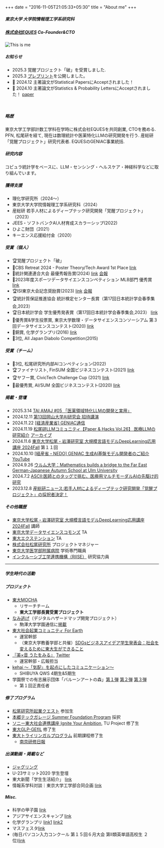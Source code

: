 +++
date = "2016-11-05T21:05:33+05:30"
title = "About me"
+++

##### 東京大学 大学院情報理工学系研究科
##### [株式会社EQUES](https://www.eques.co.jp) Co-Founder&CTO  

![This is me][1]


##### お知らせ
* 2025.3 覚醒プロジェクト「破」を受賞しました.
* 2025.3 [プレプリント](https://www.biorxiv.org/content/10.1101/2025.03.04.641567v1)を公開しました。
* 🎉 2024.12 主著論文がStatistical PapersにAcceptされました！
* 🎉 2024.10 主著論文がStatistics & Probability LettersにAcceptされました！ [paper](https://www.sciencedirect.com/science/article/pii/S016771522400258X?via%3Dihub)
<br> 

##### 略歴

東京大学工学部計数工学科在学時に株式会社EQUESを共同創業, CTOを務める. PFN, 松尾研を経て, 現在は数理統計や医薬特化LLMの研究開発を行う. 産総研「覚醒プロジェクト」研究代表者. EQUESのGENIAC事業統括.

##### 研究内容

コピュラ統計学をベースに、LLM・センシング・ヘルスケア・神経科学などに取り組んでいます。

##### 獲得支援

* 理化学研究所（2024〜）
* 東京大学大学院情報理工学系研究科（2024）
* 産総研 若手人材によるディープテック研究開発「覚醒プロジェクト」（2023） 
* JEES・ソフトバンクAI人材育成スカラーシップ(2022)
* ひよこ財団（2021）
* キーエンス応援給付金（2020）

##### 受賞（個人）
* 🏆覚醒プロジェクト「破」
* 🥇CBS Retreat 2024 - Poster Theory/Tech Award 1st Place [link](https://cbs.riken.jp/jp/lifeatcbs/retreat2024-poster.html)
* 🥇統計関連連合大会 最優秀報告賞(2024) [link](http://www.jfssa.jp/meeting/page-922/) [会報](https://pub-files.atlas.jp/cer-r/jfssa2024/pdf/2025announcement_250120_ja_20250120165157768.pdf)
* 🥇2023年度スポーツデータサイエンスコンペティション MLB部門 優秀賞 [link](https://sports.ywebsys.net/news/archives/0024/)
* 🏆ISI東京大会記念奨励賞(2023) [link](https://www.jss.gr.jp/society/prize/) [会報](https://www.jss.gr.jp/wp-content/uploads/K197.pdf)
* 🏆統計質保証推進協会 統計検定センター長賞（第17回日本統計学会春季集会,2023）
* 🏆日本統計学会 学生優秀発表賞（第17回日本統計学会春季集会,2023） [link](https://www.jss.gr.jp/wp-content/uploads/17th-shunki-houkoku.pdf)
* 🥈優秀賞&学生投票賞, 東京大学数理・データサイエンスコンソーシアム 第３回データサイエンスコンテスト(2020) [link](http://www.mi.u-tokyo.ac.jp/contest2020.html)
* 🥉銅賞, 化学グランプリ(2016) [link](http://gp.csj.jp/media/common/gp2016results.pdf)
* 🥉3位, All Japan Diabolo Competition(2015)

##### 受賞（チーム）
* 🥉3位, 松尾研究所内部AIコンペティション(2022)
* 🏆ファイナリスト, FinSUM 全国ビジネスコンテスト(2021) [link]()
* 🏆ヤフー賞, CivicTech Challenge Cup (2021) [link](https://ccc2021.code4japan.org)
* 🥇最優秀賞, AI/SUM 全国ビジネスコンテスト(2020) [link]()


##### 掲載・登壇
- 2025.3.14 [TAI AMAJ #05 「医薬領域特化LLMの開発と実用」](https://lu.ma/mzxodxyl)
- 2024.12.11 [第13回岡山大学AI研究会 招待講演](https://www.cc.okayama-u.ac.jp/imelab/ouai/index.html)
- 2024.11.22 [[経済産業省] GENIAC通信](https://www.meti.go.jp/policy/mono_info_service/geniac/geniac_magazine/kickoffevents_2_1.html)
- 2024.11.19 [松尾研LLMコミュニティ【Paper & Hacks Vol.26】 医療LLMの研究紹介](https://matsuolab-community.connpass.com/event/336858/) [アーカイブ](https://youtu.be/a4U2iFg48SY)
- 2024.11.6 [東京大学松尾・岩澤研究室 大規模言語モデルDeepLearning応用講座 2024Fall](https://weblab.t.u-tokyo.ac.jp/education/large-language-model/) 第１１回
- 2024.10.10 [[経産省・NEDO] GENIAC 生成AI基盤モデル開発者のご紹介](https://www.meti.go.jp/policy/mono_info_service/geniac/selection_2/index.html)  [YouTube](https://www.youtube.com/watch?v=aISmHo47mDY)
- 2024.9.26 [ウルム大学：Mathematics builds a bridge to the Far East German-Japanese Autumn School at Ulm University](https://www.uni-ulm.de/en/mawi/faculty/mawi-detailseiten/news-details/article/deutsch-japanische-herbstschule-an-der-uni-ulm/)
- 2024.7.2 [ASCII:医師とのタッグで挑む、医療用マルチモーダルAIの先駆け的研究](https://ascii.jp/elem/000/004/207/4207365/)
- 2023.12.8 [産総研ニュース:若手人材によるディープテック研究開発「覚醒プロジェクト」の採択者決定！](https://www.aist.go.jp/aist_j/news/au20231208.html) 


##### その他職歴
- [東京大学松尾・岩澤研究室 大規模言語モデルDeepLearning応用講座 2024Fall](https://weblab.t.u-tokyo.ac.jp/education/large-language-model/) 講師
- [東京大学データサイエンスコモンズ](http://www.mi.u-tokyo.ac.jp/dscommons/) TA
- [東大エクステンション](https://www.utokyo-ext.co.jp/dss/teacher-list) TA
- [株式会社松尾研究所](https://matsuo-institute.com) プロジェクトマネジャー
- [東京大学医学部附属病院](https://cardiovasc.m.u-tokyo.ac.jp/study/ai) 学術専門職員 
- [インクルーシブ工学連携機構（RIISE）](https://www.riise.u-tokyo.ac.jp/research_programs/sdc/members) 研究協力員 


---

##### 学生時代の活動
##### プロジェクト
* [東大MOCHA](https://mocha.t.u-tokyo.ac.jp) 
    - リサーチチーム
    - **東大工学部長賞受賞プロジェクト**
* [なみ逃げ](https://www.komazawa-u.ac.jp/news/extracurricular/2021/1215-10942.html)（デジタルハザードマップ開発プロジェクト）
    - 駒澤大学学園通信に[掲載](https://www.komazawa-u.ac.jp/topics/files/gakuen_tsushin352.pdf)
* [東大社会起業コミュニティ For Earth](https://forearthut.com)
    -  運営幹部
    - （東京大学教養学部と共催）[SDGsビジネスアイデア学生発表会：社会を変えるために東大生ができること](http://presentation.sdgs.c.u-tokyo.ac.jp/poster2022.html)
* [『美×音 うたをみる』](https://utawomiru.net) [Twitter](https://twitter.com/bion_exibi_conc)
    - 運営幹部・広報担当
* [kehai 〜「気配」を起点にしたコミュニケーション〜](https://shibuya-qws.com/project/kehai)
    - SHIBUYA QWS 4期生&5期生 
* 学園祭での有志展示団体「バルーンアートの森」[第１弾](https://gogatsusai.jp/95/visitor/campus/kikaku/398) [第２弾](https://www.komabasai.net/73/visitor/project/427) [第３弾](https://gogatsusai.jp/96/visitor/kikaku/560/)
    - 第１回正責任者

##### 修了プログラム
* [松尾研究所起業クエスト](https://weblab.t.u-tokyo.ac.jp/kigyoquest/) 参加生
* [本郷テックガレージ Summer Foundation Program]() 採択
* [ソニー東大社会連携講座 Ignite Your Ambition](https://ignite-your-ambition.com), TU Project 修了生
* [東大GLP-GEfIL](https://www.glp.u-tokyo.ac.jp) 修了生
* [東大トライリンガルプログラム](http://www.cgcs.c.u-tokyo.ac.jp/tlp/) 前期課程修了生
    * [南京研修日報](https://lapsummer.wordpress.com/2019/08/16/%e6%89%af%e9%93%83%e5%a5%bd%e3%81%8d%e3%81%aa%e4%ba%ba%e3%81%a8%e7%b9%8b%e3%81%8c%e3%82%8a%e3%81%9f%e3%81%84/)

##### 出演動画・掲載など
* [ジャグリング](https://stardust-coder.github.io/myportfolio/portfolio/work1/)
* U-23サミット2020 学生登壇
* 東大新聞「学生生活紹介」 [link](https://www.todaishimbun.org/koukigakuseiseikatsu20210619/)
* 情報系学科対談｜東京大学工学部合同企画 [link](https://note.com/kogakubu_godo/n/n1813af70510b)

##### Misc.
* 科学の甲子園 [link](https://www.gakko.otsuka.tsukuba.ac.jp/wp/wp-content/uploads/2017/02/ff28f9fc78e86512869a2242bff5376c.pdf)
* アジアサイエンスキャンプ [link](https://www.jst.go.jp/cpse/risushien/asc/pdf/report_asc2017.pdf)
* 化学グランプリ [link1](http://gp.csj.jp/results/gp2016.html) [link2](https://www.gakko.otsuka.tsukuba.ac.jp/wp/wp-content/uploads/2015/04/2c39a0e414cf58ff3186e3c67899feb7.pdf)
* マスフェスタ[link](https://otemae-hs.ed.jp/ssh/dat/2015mathfesta_report.pdf)
* (毎日パソコン入力コンクール 第１５回６月大会 第II類英単語高校生 ２位)[link](https://maipaso.net/past_ranking/)

[1]: /img/me.png




